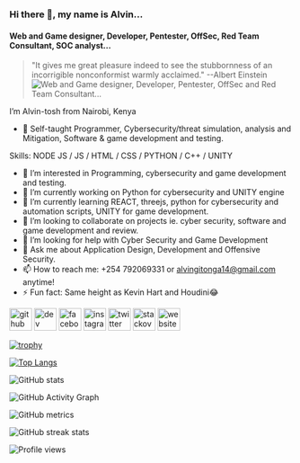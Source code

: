 ### Hi there 👋, my name is Alvin...
#### Web and Game designer, Developer, Pentester, OffSec, Red Team Consultant, SOC analyst... 
> "It gives me great pleasure indeed to see the stubbornness of an incorrigible nonconformist warmly acclaimed." --Albert Einstein
![Web and Game designer, Developer, Pentester, OffSec and Red Team Consultant...  ](https://github.com/alvin-tosh/alvin-tosh/blob/main/Helping%20Organisations.png)

I’m Alvin-tosh from Nairobi, Kenya
- 👀 Self-taught Programmer, Cybersecurity/threat simulation, analysis and Mitigation, Software & game development and testing.



Skills: NODE JS / JS / HTML / CSS / PYTHON / C++ / UNITY

- 👀 I’m interested in Programming, cybersecurity and game development and testing.
- 🔭 I’m currently working on  Python for cybersecurity and UNITY engine  
- 🌱 I’m currently learning REACT, threejs, python for cybersecurity and automation scripts, UNITY for game development.
- 👯 I’m looking to collaborate on projects ie. cyber security, software and game development and review. 
- 🤔 I’m looking for help with Cyber Security and Game Development 
- 💬 Ask me about Application Design, Development and Offensive Security. 
- 📫 How to reach me: +254 792069331 or alvingitonga14@gmail.com anytime! 
- ⚡ Fun fact:  Same height as Kevin Hart and Houdini:joy: 


[<img src='https://cdn.jsdelivr.net/npm/simple-icons@3.0.1/icons/github.svg' alt='github' height='40'>](https://github.com/alvin-tosh)  [<img src='https://cdn.jsdelivr.net/npm/simple-icons@3.0.1/icons/dev-dot-to.svg' alt='dev' height='40'>](https://dev.to/alvin_tosh)  [<img src='https://cdn.jsdelivr.net/npm/simple-icons@3.0.1/icons/facebook.svg' alt='facebook' height='40'>](https://www.facebook.com/GITONGAalvin)  [<img src='https://cdn.jsdelivr.net/npm/simple-icons@3.0.1/icons/instagram.svg' alt='instagram' height='40'>](https://www.instagram.com/_palpatine69/)  [<img src='https://cdn.jsdelivr.net/npm/simple-icons@3.0.1/icons/twitter.svg' alt='twitter' height='40'>](https://twitter.com/_Lord_Heathen)  [<img src='https://cdn.jsdelivr.net/npm/simple-icons@3.0.1/icons/stackoverflow.svg' alt='stackoverflow' height='40'>](https://stackoverflow.com/users/user:18108613)  [<img src='https://cdn.jsdelivr.net/npm/simple-icons@3.0.1/icons/icloud.svg' alt='website' height='40'>](https://chat-dapp.surge.sh/)  

[![trophy](https://github-profile-trophy.vercel.app/?username=alvin-tosh)](https://github.com/ryo-ma/github-profile-trophy)

[![Top Langs](https://github-readme-stats.vercel.app/api/top-langs/?username=alvin-tosh)](https://github.com/anuraghazra/github-readme-stats)

![GitHub stats](https://github-readme-stats.vercel.app/api?username=alvin-tosh&show_icons=true&count_private=true)  

![GitHub Activity Graph](https://activity-graph.herokuapp.com/graph?username=alvin-tosh)  

![GitHub metrics](https://metrics.lecoq.io/alvin-tosh)  

![GitHub streak stats](https://github-readme-streak-stats.herokuapp.com/?user=alvin-tosh)  

![Profile views](https://gpvc.arturio.dev/alvin-tosh)  

<!---
alvin-tosh/alvin-tosh is a ✨ special ✨ repository because its `README.md` (this file) appears on your GitHub profile.
You can click the Preview link to take a look at your changes.
--->

